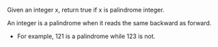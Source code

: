 Given an integer x, return true if x is palindrome integer.

An integer is a palindrome when it reads the same backward as forward.

- For example, 121 is a palindrome while 123 is not.
